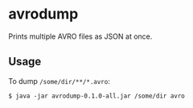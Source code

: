avrodump
========

Prints multiple AVRO files as JSON at once.

Usage
-----

To dump `/some/dir/**/*.avro`:

	$ java -jar avrodump-0.1.0-all.jar /some/dir avro